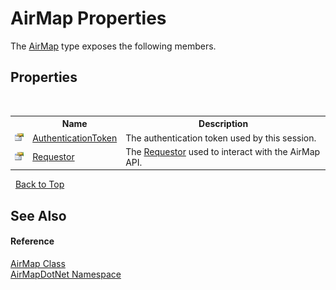 # AirMap Properties
 

The <a href="T_AirMapDotNet_AirMap">AirMap</a> type exposes the following members.


## Properties
&nbsp;<table><tr><th></th><th>Name</th><th>Description</th></tr><tr><td>![Public property](media/pubproperty.gif "Public property")</td><td><a href="P_AirMapDotNet_AirMap_AuthenticationToken">AuthenticationToken</a></td><td>
The authentication token used by this session.</td></tr><tr><td>![Public property](media/pubproperty.gif "Public property")</td><td><a href="P_AirMapDotNet_AirMap_Requestor">Requestor</a></td><td>
The <a href="P_AirMapDotNet_AirMap_Requestor">Requestor</a> used to interact with the AirMap API.</td></tr></table>&nbsp;
<a href="#airmap-properties">Back to Top</a>

## See Also


#### Reference
<a href="T_AirMapDotNet_AirMap">AirMap Class</a><br /><a href="N_AirMapDotNet">AirMapDotNet Namespace</a><br />
